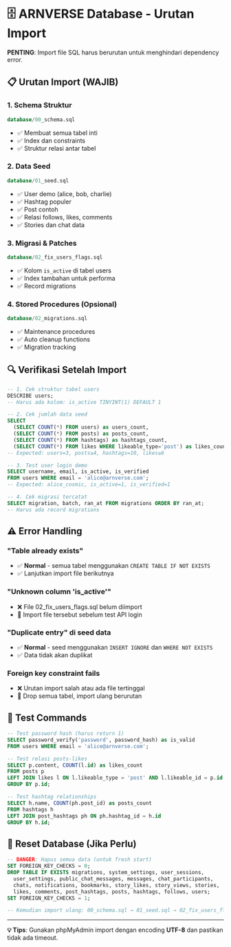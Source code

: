 # 🗄️ ARNVERSE Database - Urutan Import

**PENTING**: Import file SQL harus berurutan untuk menghindari dependency error.

## 📋 Urutan Import (WAJIB)

### 1. Schema Struktur
```sql
database/00_schema.sql
```
- ✅ Membuat semua tabel inti
- ✅ Index dan constraints
- ✅ Struktur relasi antar tabel

### 2. Data Seed  
```sql
database/01_seed.sql
```
- ✅ User demo (alice, bob, charlie)
- ✅ Hashtag populer
- ✅ Post contoh
- ✅ Relasi follows, likes, comments
- ✅ Stories dan chat data

### 3. Migrasi & Patches
```sql
database/02_fix_users_flags.sql
```
- ✅ Kolom `is_active` di tabel users
- ✅ Index tambahan untuk performa
- ✅ Record migrations

### 4. Stored Procedures (Opsional)
```sql
database/02_migrations.sql
```
- ✅ Maintenance procedures
- ✅ Auto cleanup functions
- ✅ Migration tracking

## 🔍 Verifikasi Setelah Import

```sql
-- 1. Cek struktur tabel users
DESCRIBE users;
-- Harus ada kolom: is_active TINYINT(1) DEFAULT 1

-- 2. Cek jumlah data seed
SELECT 
  (SELECT COUNT(*) FROM users) as users_count,
  (SELECT COUNT(*) FROM posts) as posts_count,
  (SELECT COUNT(*) FROM hashtags) as hashtags_count,
  (SELECT COUNT(*) FROM likes WHERE likeable_type='post') as likes_count;
-- Expected: users=3, posts≥4, hashtags=10, likes≥6

-- 3. Test user login demo
SELECT username, email, is_active, is_verified 
FROM users WHERE email = 'alice@arnverse.com';
-- Expected: alice_cosmic, is_active=1, is_verified=1

-- 4. Cek migrasi tercatat
SELECT migration, batch, ran_at FROM migrations ORDER BY ran_at;
-- Harus ada record migrations
```

## ⚠️ Error Handling

### "Table already exists"
- ✅ **Normal** - semua tabel menggunakan `CREATE TABLE IF NOT EXISTS`
- ✅ Lanjutkan import file berikutnya

### "Unknown column 'is_active'"  
- ❌ File 02_fix_users_flags.sql belum diimport
- 🔧 Import file tersebut sebelum test API login

### "Duplicate entry" di seed data
- ✅ **Normal** - seed menggunakan `INSERT IGNORE` dan `WHERE NOT EXISTS`
- ✅ Data tidak akan duplikat

### Foreign key constraint fails
- ❌ Urutan import salah atau ada file tertinggal
- 🔧 Drop semua tabel, import ulang berurutan

## 🧪 Test Commands

```sql
-- Test password hash (harus return 1)
SELECT password_verify('password', password_hash) as is_valid
FROM users WHERE email = 'alice@arnverse.com';

-- Test relasi posts-likes
SELECT p.content, COUNT(l.id) as likes_count
FROM posts p
LEFT JOIN likes l ON l.likeable_type = 'post' AND l.likeable_id = p.id
GROUP BY p.id;

-- Test hashtag relationships
SELECT h.name, COUNT(ph.post_id) as posts_count
FROM hashtags h
LEFT JOIN post_hashtags ph ON ph.hashtag_id = h.id  
GROUP BY h.id;
```

## 🔄 Reset Database (Jika Perlu)

```sql
-- DANGER: Hapus semua data (untuk fresh start)
SET FOREIGN_KEY_CHECKS = 0;
DROP TABLE IF EXISTS migrations, system_settings, user_sessions, 
  user_settings, public_chat_messages, messages, chat_participants, 
  chats, notifications, bookmarks, story_likes, story_views, stories, 
  likes, comments, post_hashtags, posts, hashtags, follows, users;
SET FOREIGN_KEY_CHECKS = 1;

-- Kemudian import ulang: 00_schema.sql → 01_seed.sql → 02_fix_users_flags.sql
```

---

**💡 Tips**: Gunakan phpMyAdmin import dengan encoding **UTF-8** dan pastikan tidak ada timeout.